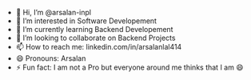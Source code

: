 - 👋 Hi, I’m @arsalan-inpl
- 👀 I’m interested in Software Developement
- 🌱 I’m currently learning Backend Developement
- 💞️ I’m looking to collaborate on Backend Projects
- 📫 How to reach me: linkedin.com/in/arsalanlal414
- 😄 Pronouns: Arsalan
- ⚡ Fun fact: I am not a Pro but everyone around me thinks that I am 😄

<!---
arsalan-inpl/arsalan-inpl is a ✨ special ✨ repository because its `README.md` (this file) appears on your GitHub profile.
You can click the Preview link to take a look at your changes.
--->
